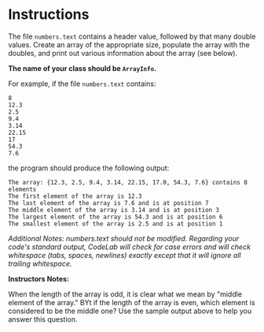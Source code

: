 # Instructions

The file `numbers.text` contains a header value, followed by that many double values. Create an array of the appropriate size, populate the array with the doubles, and print out various information about the array (see below).

**The name of your class should be `ArrayInfo`.**

For example, if the file `numbers.text` contains:

```plaintext
8
12.3
2.5
9.4
3.14
22.15
17
54.3
7.6
```

the program should produce the following output:

```plaintext
The array: {12.3, 2.5, 9.4, 3.14, 22.15, 17.0, 54.3, 7.6} contains 8 elements
The first element of the array is 12.3
The last element of the array is 7.6 and is at position 7
The middle element of the array is 3.14 and is at position 3
The largest element of the array is 54.3 and is at position 6
The smallest element of the array is 2.5 and is at position 1
```

*Additional Notes:*
*numbers.text should not be modified.*
*Regarding your code's standard output, CodeLab will check for case errors and will check whitespace (tabs, spaces, newlines) exactly except that it will ignore all trailing whitespace.*

**Instructors Notes:**

When the length of the array is odd, it is clear what we mean by "middle element of the array." BYt if the length of the array is even, which element is considered to be the middle one? Use the sample output above to help you answer this question.